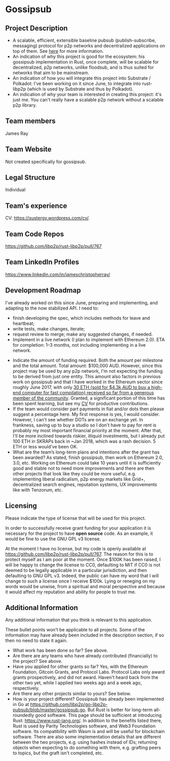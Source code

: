 # Gossipsub

## Project Description

* A scalable, efficient, extensible baseline pubsub (publish-subscribe, messaging) protocol for p2p networks and decentralized applications on top of them. See [here](https://github.com/libp2p/rust-libp2p/pull/767) for more information.
* An indication of why this project is good for the ecosystem: his gossipsub implementation in Rust, once complete, will be scalable for decentralized, p2p networks, unlike floodsub, and is thus suited for networks that aim to be mainstream.
* An indication of how you will integrate this project into Substrate / Polkadot: I've been working on it since June, to integrate into rust-libp2p (which is used by Substrate and thus by Polkadot).
* An indication of why your team is interested in creating this project: it's just me. You can't really have a scalable p2p network without a scalable p2p library.

## Team members
James Ray

## Team Website	
Not created specifically for gossipsub.

## Legal Structure 
Individual

## Team's experience
CV: https://sustergy.wordpress.com/cv/.

## Team Code Repos
https://github.com/libp2p/rust-libp2p/pull/767

## Team LinkedIn Profiles
https://www.linkedin.com/in/jameschristopherray/

## Development Roadmap
I've already worked on this since June, preparing and implementing, and adapting to the now stabilized API. I need to:
- finish developing the spec, which includes methods for leave and heartbeat;
- write tests, make changes, iterate;
- request review to merge; make any suggested changes, if needed.
- Implement in a live network (I plan to implement with Ethereum 2.0).
ETA for completion: 1–3 months, not including implementing in a live network.
* Indicate the amount of funding required. Both the amount per milestone and the total amount. Total amount: $100,000 AUD. However, since this project may be used by any p2p network, I'm not expecting the funding to be derived from just one entity. This amount also factors in previous work on gossipsub and that I have worked in the Ethereum sector since roughly June 2017, with only [30 ETH (sold for $4.3k AUD to buy a high-end computer for fast compilation) received so far from a generous member of the community](https://twitter.com/peterk/status/1089689124989210626). Granted, a significant portion of this time has been spent learning, but see my [CV](https://sustergy.wordpress.com/cv/) for productive contributions.
* If the team would consider part payments in fiat and/or dots then please suggest a percentage here. My first response is yes, I would consider. However, I can't see whether DOTs are on an exchange yet. In frankness, saving up to buy a studio so I don't have to pay for rent is probably my most important financial priority at the moment. After that, I'll be more inclined towards riskier, illiquid investments, but I already put 100 ETH in SKRAPs back in ~Jan 2018, which was a rash decision. 5 ETH or less would've been OK.
* What are the team’s long-term plans and intentions after the grant has been awarded? As stated, finish gossipsub, then work on Ethereum 2.0, 3.0, etc. Working on Ethereum could take 10 years until it is sufficiently good and stable not to need more improvements and there are then other projects that look like they could be more useful, e.g. implementing liberal radicalism, p2p energy markets like Grid+, decentralized search engines, reputation systems, UX improvements like with Tenzorum, etc.

## Licensing
Please indicate the type of license that will be used for this project.

In order to successfully receive grant funding for your application it is necessary for the project to have **open source** code. As an example, it would be fine to use the GNU GPL v3 license.

At the moment I have no license, but my code is openly available at https://github.com/libp2p/rust-libp2p/pull/767. The reason for this is to protect myself as I am poor at the moment. Once $100K has been raised, I will be happy to change the license to CC0, defaulting to MIT if CC0 is not deemed to be legally applicable in a particular jurisdiction, and then defaulting to GNU GPL v3. Indeed, the public can have my word that I will change to such a license once I receive $100k. Lying or reneging on my words would be unwise, from a spiritual and moral perspective and because it would affect my reputation and ability for people to trust me.

## Additional Information
Any additional information that you think is relevant to this application.

These bullet points won't be applicable to all projects. Some of the information may have already been included in the description section, if so then no need to state it again.

* What work has been done so far? See above.
* Are there are any teams who have already contributed (financially) to the project? See above.
* Have you applied for other grants so far? Yes, with the Ethereum Foundation, Gitcoin Grants, and Protocol Labs. Protocol Labs only award grants prospectively, and did not award. Haven't heard back from the other two yet, while I applied two weeks ago and a week ago, respectively.
* Are there any other projects similar to yours? See below.
* How is your project different? Gossipsub has already been implemented in Go at https://github.com/libp2p/go-libp2p-pubsub/blob/master/gossipsub.go. But Rust is better for long-term all-roundedly good software. This page should be sufficient at introducing Rust: https://www.rust-lang.org/. In addition to the benefits listed there, Rust is used by Parity Technologies software, and Web3 Foundation software. Its compatibility with Wasm is and will be useful for blockchain software. There are also some implementation details that are different between the two projects, e.g. using hashes instead of IDs; returning objects when expecting to do something with them, e.g. grafting peers to topics, but the graft isn't completed, etc.
